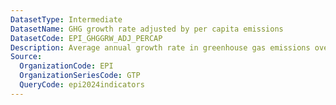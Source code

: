 ```yaml
---
DatasetType: Intermediate
DatasetName: GHG growth rate adjusted by per capita emissions
DatasetCode: EPI_GHGGRW_ADJ_PERCAP
Description: Average annual growth rate in greenhouse gas emissions over the last decade adjusted to account for declines in GDP and for how close countries are to a target of zero emissions per capita.
Source:
  OrganizationCode: EPI
  OrganizationSeriesCode: GTP
  QueryCode: epi2024indicators
---
```

